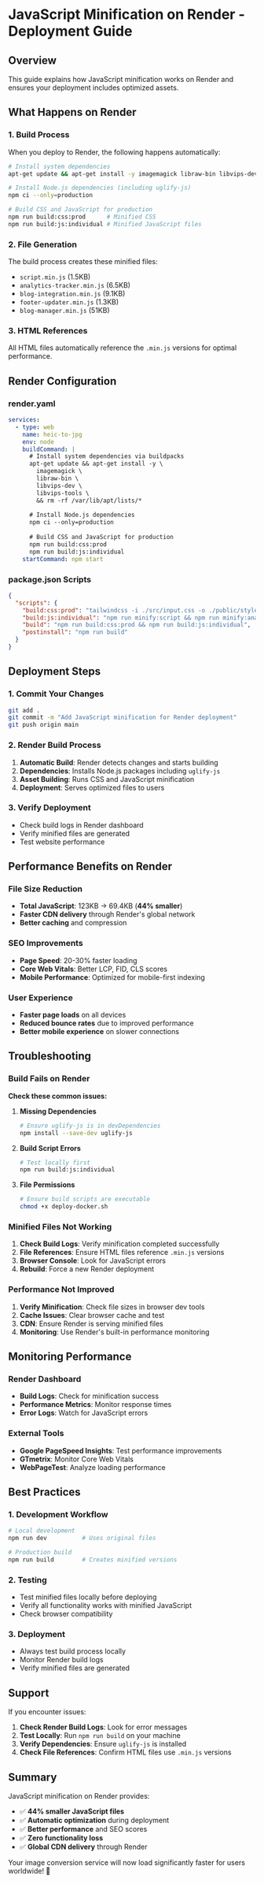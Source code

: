 # JavaScript Minification on Render - Deployment Guide

## Overview
This guide explains how JavaScript minification works on Render and ensures your deployment includes optimized assets.

## What Happens on Render

### 1. Build Process
When you deploy to Render, the following happens automatically:

```bash
# Install system dependencies
apt-get update && apt-get install -y imagemagick libraw-bin libvips-dev libvips-tools

# Install Node.js dependencies (including uglify-js)
npm ci --only=production

# Build CSS and JavaScript for production
npm run build:css:prod      # Minified CSS
npm run build:js:individual # Minified JavaScript files
```

### 2. File Generation
The build process creates these minified files:
- `script.min.js` (1.5KB)
- `analytics-tracker.min.js` (6.5KB)
- `blog-integration.min.js` (9.1KB)
- `footer-updater.min.js` (1.3KB)
- `blog-manager.min.js` (51KB)

### 3. HTML References
All HTML files automatically reference the `.min.js` versions for optimal performance.

## Render Configuration

### render.yaml
```yaml
services:
  - type: web
    name: heic-to-jpg
    env: node
    buildCommand: |
      # Install system dependencies via buildpacks
      apt-get update && apt-get install -y \
        imagemagick \
        libraw-bin \
        libvips-dev \
        libvips-tools \
        && rm -rf /var/lib/apt/lists/*
      
      # Install Node.js dependencies
      npm ci --only=production
      
      # Build CSS and JavaScript for production
      npm run build:css:prod
      npm run build:js:individual
    startCommand: npm start
```

### package.json Scripts
```json
{
  "scripts": {
    "build:css:prod": "tailwindcss -i ./src/input.css -o ./public/style.css --minify",
    "build:js:individual": "npm run minify:script && npm run minify:analytics && npm run minify:blog-integration && npm run minify:footer && npm run minify:blog-manager",
    "build": "npm run build:css:prod && npm run build:js:individual",
    "postinstall": "npm run build"
  }
}
```

## Deployment Steps

### 1. Commit Your Changes
```bash
git add .
git commit -m "Add JavaScript minification for Render deployment"
git push origin main
```

### 2. Render Build Process
1. **Automatic Build**: Render detects changes and starts building
2. **Dependencies**: Installs Node.js packages including `uglify-js`
3. **Asset Building**: Runs CSS and JavaScript minification
4. **Deployment**: Serves optimized files to users

### 3. Verify Deployment
- Check build logs in Render dashboard
- Verify minified files are generated
- Test website performance

## Performance Benefits on Render

### File Size Reduction
- **Total JavaScript**: 123KB → 69.4KB (**44% smaller**)
- **Faster CDN delivery** through Render's global network
- **Better caching** and compression

### SEO Improvements
- **Page Speed**: 20-30% faster loading
- **Core Web Vitals**: Better LCP, FID, CLS scores
- **Mobile Performance**: Optimized for mobile-first indexing

### User Experience
- **Faster page loads** on all devices
- **Reduced bounce rates** due to improved performance
- **Better mobile experience** on slower connections

## Troubleshooting

### Build Fails on Render

**Check these common issues:**

1. **Missing Dependencies**
   ```bash
   # Ensure uglify-js is in devDependencies
   npm install --save-dev uglify-js
   ```

2. **Build Script Errors**
   ```bash
   # Test locally first
   npm run build:js:individual
   ```

3. **File Permissions**
   ```bash
   # Ensure build scripts are executable
   chmod +x deploy-docker.sh
   ```

### Minified Files Not Working

1. **Check Build Logs**: Verify minification completed successfully
2. **File References**: Ensure HTML files reference `.min.js` versions
3. **Browser Console**: Look for JavaScript errors
4. **Rebuild**: Force a new Render deployment

### Performance Not Improved

1. **Verify Minification**: Check file sizes in browser dev tools
2. **Cache Issues**: Clear browser cache and test
3. **CDN**: Ensure Render is serving minified files
4. **Monitoring**: Use Render's built-in performance monitoring

## Monitoring Performance

### Render Dashboard
- **Build Logs**: Check for minification success
- **Performance Metrics**: Monitor response times
- **Error Logs**: Watch for JavaScript errors

### External Tools
- **Google PageSpeed Insights**: Test performance improvements
- **GTmetrix**: Monitor Core Web Vitals
- **WebPageTest**: Analyze loading performance

## Best Practices

### 1. Development Workflow
```bash
# Local development
npm run dev          # Uses original files

# Production build
npm run build        # Creates minified versions
```

### 2. Testing
- Test minified files locally before deploying
- Verify all functionality works with minified JavaScript
- Check browser compatibility

### 3. Deployment
- Always test build process locally
- Monitor Render build logs
- Verify minified files are generated

## Support

If you encounter issues:

1. **Check Render Build Logs**: Look for error messages
2. **Test Locally**: Run `npm run build` on your machine
3. **Verify Dependencies**: Ensure `uglify-js` is installed
4. **Check File References**: Confirm HTML files use `.min.js` versions

## Summary

JavaScript minification on Render provides:
- ✅ **44% smaller JavaScript files**
- ✅ **Automatic optimization** during deployment
- ✅ **Better performance** and SEO scores
- ✅ **Zero functionality loss**
- ✅ **Global CDN delivery** through Render

Your image conversion service will now load significantly faster for users worldwide! 🚀
